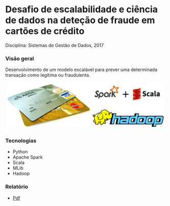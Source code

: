 # Desafio de escalabilidade e ciência de dados na deteção de fraude em cartões de crédito


Disciplina: Sistemas de Gestão de Dados, 2017


### Visão geral
Desenvolvimento de um modelo escalável para prever uma determinada transação como legítima ou fraudulenta.

![alt tag](https://github.com/andrempinho/Desafio-de-escalabilidade-e-ciencia-de-dados-na-detecao-de-fraude-em-cartoes-de-credito/blob/master/Imagem/Overview.png)


### Tecnologias
* Python
* Apache Spark
* Scala
* MLib
* Hadoop


### Relatório
* [Pdf](https://github.com/andrempinho/Desafio-de-escalabilidade-e-ciencia-de-dados-na-detecao-de-fraude-em-cartoes-de-credito/blob/master/Relatório.pdf)
